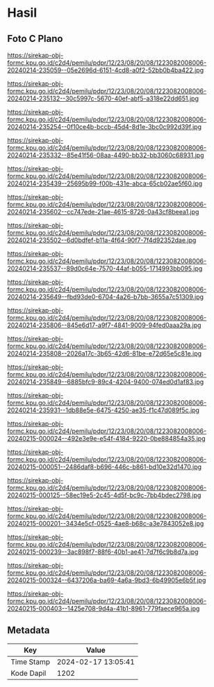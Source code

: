 # Hasil

## Foto C Plano

https://sirekap-obj-formc.kpu.go.id/c2d4/pemilu/pdpr/12/23/08/20/08/1223082008006-20240214-235059--05e2696d-6151-4cd8-a0f2-52bb0b4ba422.jpg

https://sirekap-obj-formc.kpu.go.id/c2d4/pemilu/pdpr/12/23/08/20/08/1223082008006-20240214-235132--30c5997c-5670-40ef-abf5-a318e22dd651.jpg

https://sirekap-obj-formc.kpu.go.id/c2d4/pemilu/pdpr/12/23/08/20/08/1223082008006-20240214-235254--0f10ce4b-bccb-45d4-8d1e-3bc0c992d39f.jpg

https://sirekap-obj-formc.kpu.go.id/c2d4/pemilu/pdpr/12/23/08/20/08/1223082008006-20240214-235332--85e41f56-08aa-4490-bb32-bb3060c68931.jpg

https://sirekap-obj-formc.kpu.go.id/c2d4/pemilu/pdpr/12/23/08/20/08/1223082008006-20240214-235439--25695b99-f00b-431e-abca-65cb02ae5f60.jpg

https://sirekap-obj-formc.kpu.go.id/c2d4/pemilu/pdpr/12/23/08/20/08/1223082008006-20240214-235602--cc747ede-21ae-4615-8726-0a43cf8beea1.jpg

https://sirekap-obj-formc.kpu.go.id/c2d4/pemilu/pdpr/12/23/08/20/08/1223082008006-20240214-235502--6d0bdfef-b11a-4f64-90f7-7f4d92352dae.jpg

https://sirekap-obj-formc.kpu.go.id/c2d4/pemilu/pdpr/12/23/08/20/08/1223082008006-20240214-235537--89d0c64e-7570-44af-b055-1714993bb095.jpg

https://sirekap-obj-formc.kpu.go.id/c2d4/pemilu/pdpr/12/23/08/20/08/1223082008006-20240214-235649--fbd93de0-6704-4a26-b7bb-3655a7c51309.jpg

https://sirekap-obj-formc.kpu.go.id/c2d4/pemilu/pdpr/12/23/08/20/08/1223082008006-20240214-235806--845e6d17-a9f7-4841-9009-94fed0aaa29a.jpg

https://sirekap-obj-formc.kpu.go.id/c2d4/pemilu/pdpr/12/23/08/20/08/1223082008006-20240214-235808--2026a17c-3b65-42d6-81be-e72d65e5c81e.jpg

https://sirekap-obj-formc.kpu.go.id/c2d4/pemilu/pdpr/12/23/08/20/08/1223082008006-20240214-235849--6885bfc9-89c4-4204-9400-074ed0d1af83.jpg

https://sirekap-obj-formc.kpu.go.id/c2d4/pemilu/pdpr/12/23/08/20/08/1223082008006-20240214-235931--1db88e5e-6475-4250-ae35-f1c47d089f5c.jpg

https://sirekap-obj-formc.kpu.go.id/c2d4/pemilu/pdpr/12/23/08/20/08/1223082008006-20240215-000024--492e3e9e-e54f-4184-9220-0be884854a35.jpg

https://sirekap-obj-formc.kpu.go.id/c2d4/pemilu/pdpr/12/23/08/20/08/1223082008006-20240215-000051--2486daf8-b696-446c-b861-bd10e32d1470.jpg

https://sirekap-obj-formc.kpu.go.id/c2d4/pemilu/pdpr/12/23/08/20/08/1223082008006-20240215-000125--58ec19e5-2c45-4d5f-bc9c-7bb4bdec2798.jpg

https://sirekap-obj-formc.kpu.go.id/c2d4/pemilu/pdpr/12/23/08/20/08/1223082008006-20240215-000201--3434e5cf-0525-4ae8-b68c-a3e7843052e8.jpg

https://sirekap-obj-formc.kpu.go.id/c2d4/pemilu/pdpr/12/23/08/20/08/1223082008006-20240215-000239--3ac898f7-88f6-40b1-ae41-7d7f6c9b8d7a.jpg

https://sirekap-obj-formc.kpu.go.id/c2d4/pemilu/pdpr/12/23/08/20/08/1223082008006-20240215-000324--6437206a-ba69-4a6a-9bd3-6b49905e6b5f.jpg

https://sirekap-obj-formc.kpu.go.id/c2d4/pemilu/pdpr/12/23/08/20/08/1223082008006-20240215-000403--1425e708-9d4a-41b1-8961-779faece965a.jpg


## Metadata

| Key        | Value               |
| ---------- | ------------------- |
| Time Stamp | 2024-02-17 13:05:41 |
| Kode Dapil | 1202                |



